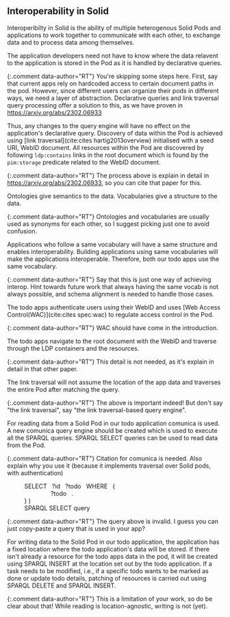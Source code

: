 ## Interoperability in Solid

Interoperibilty in Solid is the ability of multiple heterogenous Solid Pods and applications to work together to communicate with each other, to exchange data and to process data among themselves.

The application developers need not have to know where the data relavent to the application is stored in the Pod as it is handled by declarative queries.

{:.comment data-author="RT"}
You're skipping some steps here.
First, say that current apps rely on hardcoded access to certain document paths in the pod.
However, since different users can organize their pods in different ways, we need a layer of abstraction.
Declarative queries and link traversal query processing offer a solution to this, as we have proven in https://arxiv.org/abs/2302.06933

 Thus, any changes to the query engine will have no effect on the application's declarative query. Discovery of data within the Pod is achieved using [link traversal](cite:cites hartig2013overview) initialised with a seed URI, WebID document. All resources within the Pod are discovered by following `ldp:contains` links in the root document which is found by the `pim:storage` predicate related to the WebID document.
 
{:.comment data-author="RT"}
The process above is explain in detail in https://arxiv.org/abs/2302.06933, so you can cite that paper for this.

Ontologies give semantics to the data. Vocabularies give a structure to the data.

{:.comment data-author="RT"}
Ontologies and vocabularies are usually used as synonyms for each other, so I suggest picking just one to avoid confusion.

Applications who follow a same vocabulary will have a same structure and enables interoperability. Building applications using same vocabularies will make the applications interoperable. Therefore, both our todo apps use the same vocabulary. 

{:.comment data-author="RT"}
Say that this is just one way of achieving interop.
Hint towards future work that always having the same vocab is not always possible, and schema alignment is needed to handle those cases.

The todo apps authenticate users using their WebID and uses [Web Access Control(WAC)](cite:cites spec:wac) to regulate access control in the Pod.

{:.comment data-author="RT"}
WAC should have come in the introduction.

The todo apps navigate to the root document with the WebID and traverse through the LDP containers and the resources.

{:.comment data-author="RT"}
This detail is not needed, as it's explain in detail in that other paper.

The link traversal will not assume the location of the app data and traverses the entire Pod after matching the query. 

{:.comment data-author="RT"}
The above is important indeed!
But don't say "the link traversal", say "the link traversal-based query engine".

For reading data from a Solid Pod in our todo application comunica is used. A new comunica query engine should be created which is used to execute all the SPARQL queries. SPARQL SELECT queries can be used to read data from the Pod. 

{:.comment data-author="RT"}
Citation for comunica is needed.
Also explain why you use it (because it implements traversal over Solid pods, with authentication)

<figure id="select-query" class="listing">
    SELECT &nbsp; ?id &nbsp; ?todo &nbsp; WHERE &nbsp; { <br>
    &emsp; &emsp; &emsp; <http://example.org/example/todo> &nbsp; ?todo &nbsp; . <br>
        } 
)

<figcaption markdown="block">
SPARQL SELECT query
</figcaption>
</figure>

{:.comment data-author="RT"}
The query above is invalid.
I guess you can just copy-paste a query that is used in your app?

For writing data to the Solid Pod in our todo application, the application has a fixed location where the todo application's data will be stored. If there isn't already a resource for the todo apps data in the pod, it will be created using SPARQL INSERT at the location set out by the todo application. If a task needs to be modified, i.e., if a specific todo wants to be marked as done or update todo details, patching of resources is carried out using SPARQL DELETE and SPARQL INSERT. 

{:.comment data-author="RT"}
This is a limitation of your work, so do be clear about that!
While reading is location-agnostic, writing is not (yet).

